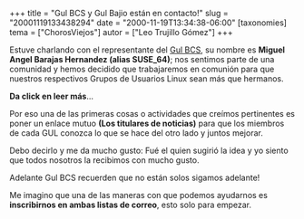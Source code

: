 +++
title = "Gul BCS y Gul Bajio están en contacto!"
slug = "20001119133438294"
date = "2000-11-19T13:34:38-06:00"
[taxonomies]
tema = ["ChorosViejos"]
autor = ["Leo Trujillo Gómez"]
+++

Estuve charlando con el representante del [Gul
BCS](http://gulbcs.linuxmexico.org), su nombre es **Miguel Angel Barajas
Hernandez (alias SUSE_64)**; nos sentimos parte de una comunidad y hemos
decidido que trabajaremos en comunión para que nuestros respectivos
Grupos de Usuarios Linux sean más que hermanos.

**Da click en leer más**...  

<!-- more -->
Por eso una de las primeras cosas o actividades que creímos pertinentes
es poner un enlace mutuo **(Los titulares de noticias)** para que los
miembros de cada GUL conozca lo que se hace del otro lado y juntos
mejorar.

Debo decirlo y me da mucho gusto: Fué el quien sugirió la idea y yo
siento que todos nosotros la recibimos con mucho gusto.

Adelante Gul BCS recuerden que no están solos sigamos adelante!

Me imagino que una de las maneras con que podemos ayudarnos es
**inscribirnos en ambas listas de correo**, esto solo para empezar.

